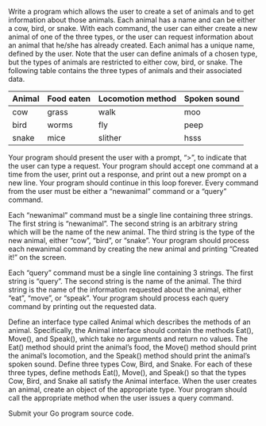 Write a program which allows the user to create a set of animals and to get information about those
animals. Each animal has a name and can be either a cow, bird, or snake. With each command, the user
can either create a new animal of one of the three types, or the user can request information about
an animal that he/she has already created. Each animal has a unique name, defined by the user. Note
that the user can define animals of a chosen type, but the types of animals are restricted to either
cow, bird, or snake. The following table contains the three types of animals and their associated
data.

| Animal | Food eaten | Locomotion method | Spoken sound |
|--------|------------|-------------------|--------------|
| cow    | grass      | walk              | moo          |
| bird   | worms      | fly               | peep         |          
| snake  | mice       | slither           | hsss         |    

Your program should present the user with a prompt, “>”, to indicate that the user can type a
request. Your program should accept one command at a time from the user, print out a response, and
print out a new prompt on a new line. Your program should continue in this loop forever. Every
command from the user must be either a “newanimal” command or a “query” command.

Each “newanimal” command must be a single line containing three strings. The first string is
“newanimal”. The second string is an arbitrary string which will be the name of the new animal. The
third string is the type of the new animal, either “cow”, “bird”, or “snake”. Your program should
process each newanimal command by creating the new animal and printing “Created it!” on the screen.

Each “query” command must be a single line containing 3 strings. The first string is “query”. The
second string is the name of the animal. The third string is the name of the information requested
about the animal, either “eat”, “move”, or “speak”. Your program should process each query command
by printing out the requested data.

Define an interface type called Animal which describes the methods of an animal. Specifically, the
Animal interface should contain the methods Eat(), Move(), and Speak(), which take no arguments and
return no values. The Eat() method should print the animal’s food, the Move() method should print
the animal’s locomotion, and the Speak() method should print the animal’s spoken sound. Define three
types Cow, Bird, and Snake. For each of these three types, define methods Eat(), Move(), and Speak()
so that the types Cow, Bird, and Snake all satisfy the Animal interface. When the user creates an
animal, create an object of the appropriate type. Your program should call the appropriate method
when the user issues a query command.

Submit your Go program source code.